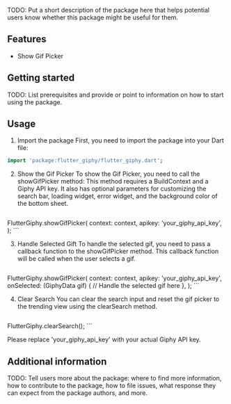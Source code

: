 <!--
This README describes the package. If you publish this package to pub.dev,
this README's contents appear on the landing page for your package.

For information about how to write a good package README, see the guide for
[writing package pages](https://dart.dev/guides/libraries/writing-package-pages).

For general information about developing packages, see the Dart guide for
[creating packages](https://dart.dev/guides/libraries/create-library-packages)
and the Flutter guide for
[developing packages and plugins](https://flutter.dev/developing-packages).
-->

TODO: Put a short description of the package here that helps potential users
know whether this package might be useful for them.

## Features

- Show Gif Picker

## Getting started

TODO: List prerequisites and provide or point to information on how to
start using the package.

## Usage

1. Import the package
   First, you need to import the package into your Dart file:

```dart
import 'package:flutter_giphy/flutter_giphy.dart';
```

2. Show the Gif Picker
    To show the Gif Picker, you need to call the showGifPicker method: This method requires a BuildContext and a Giphy API key. It also has optional parameters for customizing the search bar, loading widget, error widget, and the background color of the bottom sheet.

    ```dart
FlutterGiphy.showGifPicker(
context: context,
apikey: 'your_giphy_api_key',
);
    ```

3. Handle Selected Gift
    To handle the selected gif, you need to pass a callback function to the showGifPicker method. This callback function will be called when the user selects a gif.

    ```dart
FlutterGiphy.showGifPicker(
  context: context,
  apikey: 'your_giphy_api_key',
  onSelected: (GiphyData gif) {
    // Handle the selected gif here
  },
);
    ```

4. Clear Search  You can clear the search input and reset the gif picker to the trending view using the clearSearch method.  

    ```dart
FlutterGiphy.clearSearch();
    ```

Please replace 'your_giphy_api_key' with your actual Giphy API key.

## Additional information

TODO: Tell users more about the package: where to find more information, how to
contribute to the package, how to file issues, what response they can expect
from the package authors, and more.
